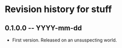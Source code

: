 # Revision history for stuff

## 0.1.0.0 -- YYYY-mm-dd

* First version. Released on an unsuspecting world.
